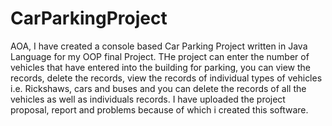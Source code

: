 # CarParkingProject
AOA, I have created a console based Car Parking Project written in Java Language for my OOP final Project.
THe project can enter the number of vehicles that have entered into the building for parking, you can view the records, delete the records, view the records of individual types of vehicles i.e. Rickshaws, cars and buses and you can delete the records of all the vehicles as well as individuals records. 
I have uploaded the project proposal, report and problems because of which i created this software.
